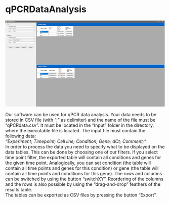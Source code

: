 # qPCRDataAnalysis

![Interface](https://github.com/GDanovski/qPCRDataAnalysis/blob/master/qPCRDataAnalysis_Interface.png?raw=true)

  Our software can be used for qPCR data analysis. Your data needs to be stored in CSV file (with  “;” as delimiter) and the name of the file must be “qPCRdata.csv”. It must be located in the “Input” folder in the directory, where the executable file is located. The input  file must contain the following data:<br/>
  *“Experiment;	Timepoint;	Cell line;		Condition;	Gene;	dCt;	Comment;”*<br/>
  In order to process the data you need to specify what to be displayed on the data tables. This can be done by choosing one of our filters. If you select time point filter, the exported table will contain all conditions and genes for the given time point. Analogically, you can set condition (the table will contain all time points and genes for this condition) or gene (the table will contain all time points and conditions for this gene). The rows and columns can be switched by using the button “switchXY”. Reordering of the columns and the rows is also possible by using the “drag-and-drop” feathers of the results table.<br/>
  The tables can be exported as CSV files by pressing the button “Export”.
